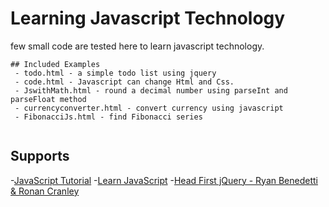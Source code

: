 
# Learning Javascript Technology 
few small code are tested here to learn javascript technology.

```
## Included Examples
 - todo.html - a simple todo list using jquery
 - code.html - Javascript can change Html and Css.
 - JswithMath.html - round a decimal number using parseInt and parseFloat method
 - currencyconverter.html - convert currency using javascript
 - FibonacciJs.html - find Fibonacci series
 
```
 
## Supports
 -[JavaScript Tutorial](http://www.w3schools.com/js/)
 -[Learn JavaScript](http://www.tutorialspoint.com/javascript/)
 -[Head First jQuery - Ryan Benedetti & Ronan Cranley](http://cdn.oreillystatic.com/oreilly/booksamplers/9781449393212_sampler.pdf)


